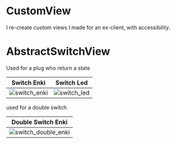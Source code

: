 # CustomView
I re-create custom views I made for an ex-client, with accessibility.

# AbstractSwitchView

Used for a plug who return a state

| Switch Enki                                       | Switch Led                                       | 
|---------------------------------------------------|--------------------------------------------------|
| ![switch_enki](https://user-images.githubusercontent.com/96651172/217811787-956209c9-08d8-43f7-8f00-7457ee222e98.png) | ![switch_led](https://user-images.githubusercontent.com/96651172/217811790-d2b14715-069d-4d77-bcf6-3a672db3650b.png) |

used for a double switch

| Double Switch Enki                                       |  
|----------------------------------------------------------|
| ![switch_double_enki](https://user-images.githubusercontent.com/96651172/217811942-55b629d3-18e0-4ad6-b6a1-4a466fc5b47d.png) |
